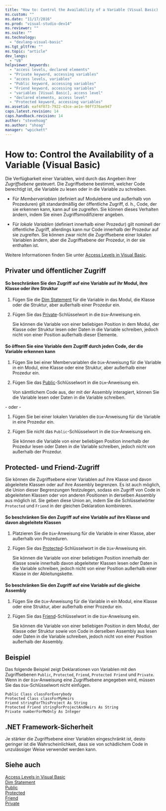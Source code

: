 ```yaml
---
title: "How to: Control the Availability of a Variable (Visual Basic) | Microsoft Docs"
ms.custom: ""
ms.date: "11/17/2016"
ms.prod: "visual-studio-dev14"
ms.reviewer: ""
ms.suite: ""
ms.technology: 
  - "devlang-visual-basic"
ms.tgt_pltfrm: ""
ms.topic: "article"
dev_langs: 
  - "VB"
helpviewer_keywords: 
  - "access levels, declared elements"
  - "Private keyword, accessing variables"
  - "access levels, variables"
  - "Public keyword, accessing variables"
  - "Friend keyword, accessing variables"
  - "variables [Visual Basic], access level"
  - "declared elements, access level"
  - "Protected keyword, accessing variables"
ms.assetid: eaf4f073-7922-43ce-ae1e-90ff376ae947
caps.latest.revision: 14
caps.handback.revision: 14
author: "stevehoag"
ms.author: "shoag"
manager: "wpickett"
---
```

# How to: Control the Availability of a Variable (Visual Basic)
Die Verfügbarkeit einer Variablen, wird durch das Angeben ihrer *Zugriffsebene* gesteuert.  Die Zugriffsebene bestimmt, welcher Code berechtigt ist, die Variable zu lesen oder in die Variable zu schreiben.  
  
-   Für *Membervariablen* \(definiert auf Modulebene und außerhalb von Prozeduren\) gilt standardmäßig der öffentliche Zugriff, d. h., Code, der sie erkennen kann, kann auf sie zugreifen.  Sie können dieses Verhalten ändern, indem Sie einen Zugriffsmodifizierer angeben.  
  
-   Für *lokale Variablen* \(definiert innerhalb einer Prozedur\) gilt nominell der öffentliche Zugriff, allerdings kann nur Code innerhalb der Prozedur auf sie zugreifen.  Sie können zwar nicht die Zugriffsebene einer lokalen Variablen ändern, aber die Zugriffsebene der Prozedur, in der sie enthalten ist.  
  
 Weitere Informationen finden Sie unter [Access Levels in Visual Basic](../../../../visual-basic/programming-guide/language-features/declared-elements/access-levels.md).  
  
## Privater und öffentlicher Zugriff  
  
#### So beschränken Sie den Zugriff auf eine Variable auf ihr Modul, ihre Klasse oder ihre Struktur  
  
1.  Fügen Sie die [Dim Statement](../../../../visual-basic/language-reference/statements/dim-statement.md) für die Variable in das Modul, die Klasse oder die Struktur, aber außerhalb einer Prozedur ein.  
  
2.  Fügen Sie das [Private](../../../../visual-basic/language-reference/modifiers/private.md)\-Schlüsselwort in die `Dim`\-Anweisung ein.  
  
     Sie können die Variable von einer beliebigen Position in dem Modul, der Klasse oder Struktur lesen oder Daten in die Variable schreiben, jedoch nicht von einer Position außerhalb dieser Elemente.  
  
#### So öffnen Sie eine Variable dem Zugriff durch jeden Code, der die Variable erkennen kann  
  
1.  Fügen Sie bei einer Membervariablen die `Dim`\-Anweisung für die Variable in ein Modul, eine Klasse oder eine Struktur, aber außerhalb einer Prozedur ein.  
  
2.  Fügen Sie das [Public](../../../../visual-basic/language-reference/modifiers/public.md)\-Schlüsselwort in die `Dim`\-Anweisung ein.  
  
     Von sämtlichem Code aus, der mit der Assembly interagiert, können Sie die Variable lesen oder Daten in die Variable schreiben.  
  
 \- oder \-  
  
1.  Fügen Sie bei einer lokalen Variablen die `Dim`\-Anweisung für die Variable in eine Prozedur ein.  
  
2.  Fügen Sie nicht das `Public`\-Schlüsselwort in die `Dim`\-Anweisung ein.  
  
     Sie können die Variable von einer beliebigen Position innerhalb der Prozedur lesen oder Daten in die Variable schreiben, jedoch nicht von außerhalb der Prozedur.  
  
## Protected\- und Friend\-Zugriff  
 Sie können die Zugriffsebene einer Variablen auf ihre Klasse und davon abgeleitete Klassen oder auf ihre Assembly begrenzen.  Es ist auch möglich, die Union dieser Begrenzungen festzulegen, sodass ein Zugriff von Code in abgeleiteten Klassen oder von anderen Positionen in derselben Assembly aus möglich ist.  Sie geben diese Union an, indem Sie die Schlüsselwörter `Protected` und `Friend` in der gleichen Deklaration kombinieren.  
  
#### So beschränken Sie den Zugriff auf eine Variable auf ihre Klasse und davon abgeleitete Klassen  
  
1.  Platzieren Sie die `Dim`\-Anweisung für die Variable in einer Klasse, aber außerhalb von Prozeduren.  
  
2.  Fügen Sie das [Protected](../../../../visual-basic/language-reference/modifiers/protected.md)\-Schlüsselwort in die `Dim`\-Anweisung ein.  
  
     Sie können die Variable von einer beliebigen Position innerhalb der Klasse sowie innerhalb davon abgeleiteter Klassen lesen oder Daten in die Variable schreiben, jedoch nicht von einer Position außerhalb einer Klasse in der Ableitungskette.  
  
#### So beschränken Sie den Zugriff auf eine Variable auf die gleiche Assembly  
  
1.  Fügen Sie die `Dim`\-Anweisung für die Variable in ein Modul, eine Klasse oder eine Struktur, aber außerhalb einer Prozedur ein.  
  
2.  Fügen Sie das [Friend](../../../../visual-basic/language-reference/modifiers/friend.md)\-Schlüsselwort in die `Dim`\-Anweisung ein.  
  
     Sie können die Variable von einer beliebigen Position in dem Modul, der Klasse oder Struktur sowie von Code in derselben Assembly aus lesen oder Daten in die Variable schreiben, jedoch nicht von einer Position außerhalb der Assembly.  
  
## Beispiel  
 Das folgende Beispiel zeigt Deklarationen von Variablen mit den Zugriffsebenen `Public`, `Protected`, `Friend`, `Protected Friend` und `Private`.  Wenn in der `Dim`\-Anweisung eine Zugriffsebene angegeben wird, müssen Sie das `Dim`\-Schlüsselwort nicht einfügen.  
  
```  
Public Class classForEverybody  
Protected Class classForMyHeirs  
Friend stringForThisProject As String  
Protected Friend stringForProjectAndHeirs As String  
Private numberForMeOnly As Integer  
```  
  
## .NET Framework-Sicherheit  
 Je stärker die Zugriffsebene einer Variablen eingeschränkt ist, desto geringer ist die Wahrscheinlichkeit, dass sie von schädlichem Code in unzulässiger Weise verwendet werden kann.  
  
## Siehe auch  
 [Access Levels in Visual Basic](../../../../visual-basic/programming-guide/language-features/declared-elements/access-levels.md)   
 [Dim Statement](../../../../visual-basic/language-reference/statements/dim-statement.md)   
 [Public](../../../../visual-basic/language-reference/modifiers/public.md)   
 [Protected](../../../../visual-basic/language-reference/modifiers/protected.md)   
 [Friend](../../../../visual-basic/language-reference/modifiers/friend.md)   
 [Private](../../../../visual-basic/language-reference/modifiers/private.md)